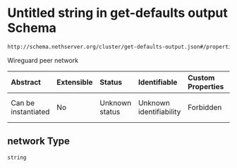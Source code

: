 # Untitled string in get-defaults output Schema

```txt
http://schema.nethserver.org/cluster/get-defaults-output.json#/properties/vpn/properties/network
```

Wireguard peer network

| Abstract            | Extensible | Status         | Identifiable            | Custom Properties | Additional Properties | Access Restrictions | Defined In                                                                           |
| :------------------ | :--------- | :------------- | :---------------------- | :---------------- | :-------------------- | :------------------ | :----------------------------------------------------------------------------------- |
| Can be instantiated | No         | Unknown status | Unknown identifiability | Forbidden         | Allowed               | none                | [get-defaults-output.json*](cluster/get-defaults-output.json "open original schema") |

## network Type

`string`
